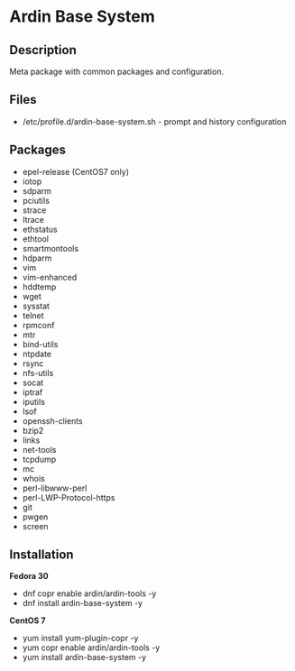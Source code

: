 # Ardin Base System

## Description
Meta package with common packages and configuration.


## Files
* /etc/profile.d/ardin-base-system.sh - prompt and history configuration


## Packages
* epel-release (CentOS7 only)
* iotop
* sdparm
* pciutils
* strace
* ltrace
* ethstatus
* ethtool
* smartmontools
* hdparm
* vim
* vim-enhanced
* hddtemp
* wget
* sysstat
* telnet
* rpmconf
* mtr
* bind-utils
* ntpdate
* rsync
* nfs-utils
* socat
* iptraf
* iputils
* lsof
* openssh-clients
* bzip2
* links
* net-tools
* tcpdump
* mc
* whois
* perl-libwww-perl
* perl-LWP-Protocol-https
* git
* pwgen
* screen


## Installation

**Fedora 30**

* dnf copr enable ardin/ardin-tools -y
* dnf install ardin-base-system -y

**CentOS 7**

* yum install yum-plugin-copr -y
* yum copr enable ardin/ardin-tools -y
* yum install ardin-base-system -y
